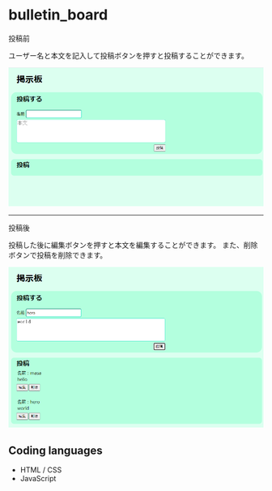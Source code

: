 # bulletin_board

投稿前

ユーザー名と本文を記入して投稿ボタンを押すと投稿することができます。

![bulletin_board1](/image/image1.png)

---

投稿後

投稿した後に編集ボタンを押すと本文を編集することができます。
また、削除ボタンで投稿を削除できます。

![bulletin_board2](/image/image2.png)

## Coding languages

- HTML / CSS
- JavaScript
